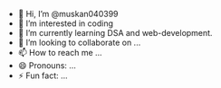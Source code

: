 - 👋 Hi, I’m @muskan040399
- 👀 I’m interested in coding
- 🌱 I’m currently learning DSA and web-development.
- 💞️ I’m looking to collaborate on ...
- 📫 How to reach me ...
- 😄 Pronouns: ...
- ⚡ Fun fact: ...

<!---
muskan040399/muskan040399 is a ✨ special ✨ repository because its `README.md` (this file) appears on your GitHub profile.
You can click the Preview link to take a look at your changes.
--->
